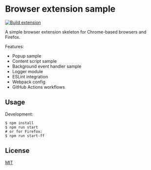 # Browser extension sample
[![Build extension](https://github.com/ba32107/browser-extension-sample/actions/workflows/build.yaml/badge.svg)](https://github.com/ba32107/browser-extension-sample/actions/workflows/build.yaml)

A simple browser extension skeleton for Chrome-based browsers and Firefox.

Features:
 * Popup sample
 * Content script sample
 * Background event handler sample
 * Logger module
 * ESLint integration
 * Webpack config
 * GitHub Actions workflows

## Usage

Development:
```
$ npm install
$ npm run start
# or for Firefox:
$ npm run start-ff
```

## License

[MIT](https://github.com/ba32107/browser-extension-sample/blob/main/LICENSE)
